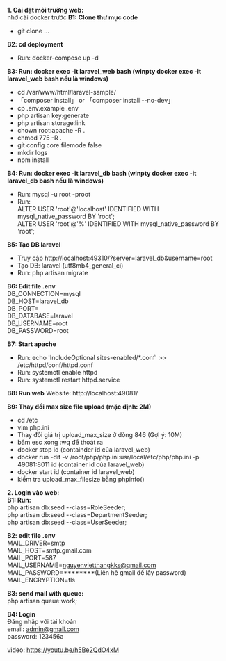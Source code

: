 **1. Cài đặt môi trường web:**<br>
nhớ cài docker trước
**B1: Clone thư mục code**
- git clone ...

**B2: cd deployment**
- Run: docker-compose up -d

**B3: Run: docker exec -it laravel_web bash (winpty docker exec -it laravel_web bash nếu là windows)**
-  cd /var/www/html/laravel-sample/
- 「composer install」 or 「composer install --no-dev」
- cp .env.example .env
- php artisan key:generate
- php artisan storage:link
- chown root:apache -R .
- chmod 775 -R .
- git config core.filemode false
- mkdir logs
- npm install

**B4: Run: docker exec -it laravel_db bash (winpty docker exec -it laravel_db bash nếu là windows)**
- Run: mysql -u root -proot
- Run:<br>
ALTER USER 'root'@'localhost' IDENTIFIED WITH mysql_native_password BY 'root';<br>
ALTER USER 'root'@'%' IDENTIFIED WITH mysql_native_password BY 'root';

**B5: Tạo DB laravel**
- Truy cập http://localhost:49310/?server=laravel_db&username=root
- Tạo DB: laravel (utf8mb4_general_ci)
- Run: php artisan migrate

**B6: Edit file .env<br>**
DB_CONNECTION=mysql<br>
DB_HOST=laravel_db<br>
DB_PORT=<br>
DB_DATABASE=laravel<br>
DB_USERNAME=root<br>
DB_PASSWORD=root<br>

**B7: Start apache**
- Run: echo 'IncludeOptional sites-enabled/*.conf' >> /etc/httpd/conf/httpd.conf
- Run: systemctl enable httpd
- Run: systemctl restart httpd.service

**B8: Run web**
Website: http://localhost:49081/<br>

**B9: Thay đổi max size file upload (mặc định: 2M)**
-   cd /etc
-   vim php.ini
-   Thay đổi giá trị upload_max_size ở dòng 846 (Gợi ý: 10M)
-   bấm esc xong :wq để thoát ra
-   docker stop id (containder id của laravel_web)
-   docker run -dit -v /root/php/php.ini:usr/local/etc/php/php.ini -p 49081:8011 id (container id của laravel_web)
-   docker start id (container id laravel_web)
-   kiểm tra upload_max_filesize bằng phpinfo()

**2. Login vào web:** <br>
**B1: Run:**<br>
php artisan db:seed --class=RoleSeeder;<br>
php artisan db:seed --class=DepartmentSeeder;<br>
php artisan db:seed --class=UserSeeder;<br>

**B2: edit file .env<br>**
MAIL_DRIVER=smtp<br>
MAIL_HOST=smtp.gmail.com<br>
MAIL_PORT=587<br>
MAIL_USERNAME=nguyenvietthangkks@gmail.com<br>
MAIL_PASSWORD=********(Liên hệ gmail để lấy password)<br> 
MAIL_ENCRYPTION=tls<br>

**B3: send mail with queue:**<br>
php artisan queue:work;<br>

**B4: Login<br>**
Đăng nhập với tài khoản<br>
email: admin@gmail.com<br>
password: 123456a<br>

video: https://youtu.be/h5Be2QdO4xM
